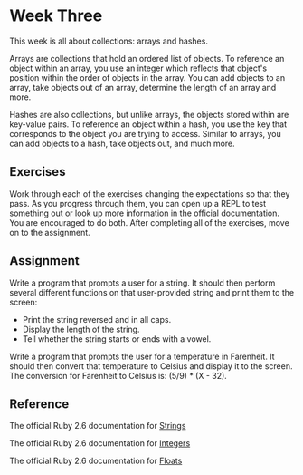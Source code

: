 # Week Three
This week is all about collections: arrays and hashes.

Arrays are collections that hold an ordered list of objects. To reference an object within an array, you use an integer which reflects that object's
position within the order of objects in the array. You can add objects to an array, take objects out of an array, determine the length of an array
and more.

Hashes are also collections, but unlike arrays, the objects stored within are key-value pairs. To reference an object within a hash, you use the
key that corresponds to the object you are trying to access. Similar to arrays, you can add objects to a hash, take objects out, and much more.

## Exercises
Work through each of the exercises changing the expectations so that they pass. As you progress through them, you can open up a REPL to test
something out or look up more information in the official documentation. You are encouraged to do both. After completing all of the exercises,
move on to the assignment.

## Assignment
Write a program that prompts a user for a string. It should then perform several different functions on that user-provided string and print them
to the screen:
* Print the string reversed and in all caps.
* Display the length of the string.
* Tell whether the string starts or ends with a vowel.

Write a program that prompts the user for a temperature in Farenheit. It should then convert that temperature to Celsius and display it to the
screen. The conversion for Farenheit to Celsius is: (5/9) * (X - 32).

## Reference
The official Ruby 2.6 documentation for [Strings](https://ruby-doc.org/core-2.6/String.html)

The official Ruby 2.6 documentation for [Integers](https://ruby-doc.org/core-2.6/Integer.html)

The official Ruby 2.6 documentation for [Floats](https://ruby-doc.org/core-2.6/Float.html)
